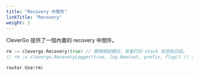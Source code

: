 ```yaml
---
title: "Recovery 中間件"
linkTitle: "Recovery"
weight: 1
---
```


CleverGo 提供了一個內置的 recovery 中間件。

```go
rm := clevergo.Recovery(true) // 開啓調試模式，其會打印 stack 信息到日誌。
// rm := clevergo.RecoveryLogger(true, log.New(out, prefix, flag)) // 指定 Logger。

router.Use(rm)
```
